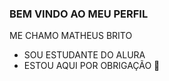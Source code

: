 ### BEM VINDO AO MEU PERFIL

ME CHAMO MATHEUS BRITO 

- SOU ESTUDANTE DO ALURA
- ESTOU AQUI POR OBRIGAÇÃO 💙
